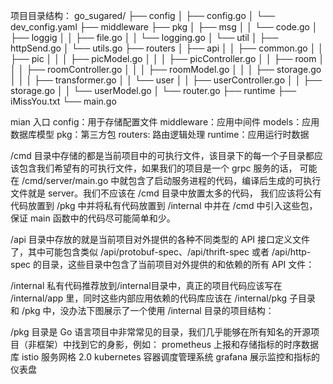 

项目目录结构：
go_sugared/
├── config
│   ├── config.go
│   └── dev_config.yaml
├── middleware
├── pkg
│   ├── msg
│   │   └── code.go
│   ├── loggig
│   │   ├── file.go
│   │   └── logging.go
│   └── util
│       ├── httpSend.go
│       └── utils.go
├── routers
│   ├── api
│   │   ├── common.go
│   │   ├── pic
│   │   │    ├── picModel.go
│   │   │    ├── picController.go
│   │   ├── room
│   │   │    ├── roomController.go
│   │   │    ├── roomModel.go
│   │   │    ├── storage.go
│   │   │    ├── transformer.go
│   │   └── user
│   │        ├── userController.go
│   │        ├── storage.go
│   │        └── userModel.go
│   └── router.go
├── runtime
├── iMissYou.txt
└── main.go




mian 入口
config：用于存储配置文件
middleware：应用中间件
models：应用数据库模型
pkg：第三方包
routers: 路由逻辑处理
runtime：应用运行时数据


/cmd
    目录中存储的都是当前项目中的可执行文件，该目录下的每一个子目录都应该包含我们希望有的可执行文件，如果我们的项目是一个 grpc 服务的话，
    可能在 /cmd/server/main.go 中就包含了启动服务进程的代码，编译后生成的可执行文件就是 server。我们不应该在 /cmd 目录中放置太多的代码，
    我们应该将公有代码放置到 /pkg 中并将私有代码放置到 /internal 中并在 /cmd 中引入这些包，保证 main 函数中的代码尽可能简单和少。

/api
    目录中存放的就是当前项目对外提供的各种不同类型的 API 接口定义文件了，其中可能包含类似 /api/protobuf-spec、/api/thrift-spec 或者 
    /api/http-spec 的目录，这些目录中包含了当前项目对外提供的和依赖的所有 API 文件：

/internal
    私有代码推荐放到/internal目录中，真正的项目代码应该写在 /internal/app 里，同时这些内部应用依赖的代码库应该在 /internal/pkg 子目录
    和 /pkg 中，没办法下图展示了一个使用 /internal 目录的项目结构：

/pkg 
    目录是 Go 语言项目中非常常见的目录，我们几乎能够在所有知名的开源项目（非框架）中找到它的身影，例如：
    prometheus 上报和存储指标的时序数据库
    istio 服务网格 2.0
    kubernetes 容器调度管理系统
    grafana 展示监控和指标的仪表盘
